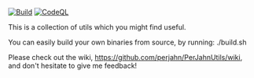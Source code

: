 [![Build](https://github.com/perjahn/PerJahnUtils/actions/workflows/build.yml/badge.svg)](https://github.com/perjahn/PerJahnUtils/actions/workflows/build.yml)
[![CodeQL](https://github.com/perjahn/PerJahnUtils/actions/workflows/codeql.yml/badge.svg)](https://github.com/perjahn/PerJahnUtils/actions/workflows/codeql.yml)

This is a collection of utils which you might find useful.

You can easily build your own binaries from source, by running: ./build.sh

Please check out the wiki, https://github.com/perjahn/PerJahnUtils/wiki, and don't hesitate to give me feedback!
